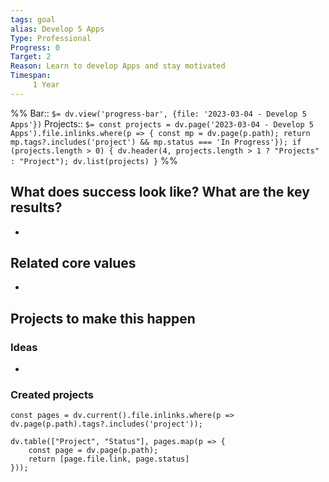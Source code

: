 ```yaml
---
tags: goal
alias: Develop 5 Apps
Type: Professional
Progress: 0
Target: 2
Reason: Learn to develop Apps and stay motivated
Timespan:
     1 Year
---
```


%%
Bar:: `$= dv.view('progress-bar', {file: '2023-03-04 - Develop 5 Apps'})`
Projects:: `$= const projects = dv.page('2023-03-04 - Develop 5 Apps').file.inlinks.where(p => { const mp = dv.page(p.path); return mp.tags?.includes('project') && mp.status === 'In Progress'}); if (projects.length > 0) { dv.header(4, projects.length > 1 ? "Projects" : "Project"); dv.list(projects) }`
%%

## What does success look like? What are the key results?

-

## Related core values

-

## Projects to make this happen

### Ideas

-

### Created projects

```dataviewjs
const pages = dv.current().file.inlinks.where(p => dv.page(p.path).tags?.includes('project'));

dv.table(["Project", "Status"], pages.map(p => {
	const page = dv.page(p.path);
	return [page.file.link, page.status]
}));
```
